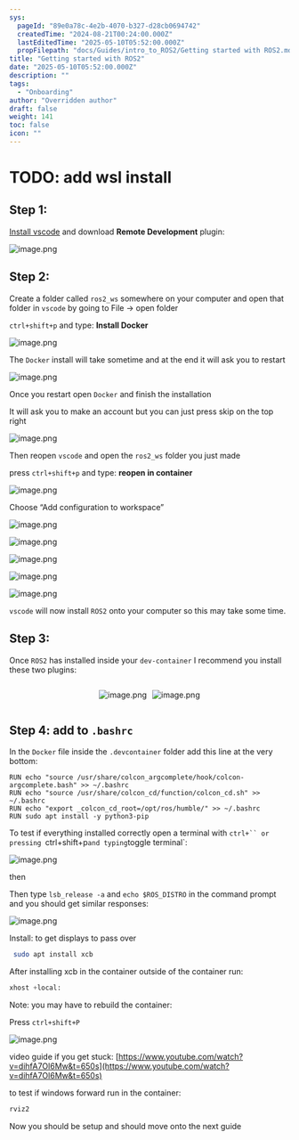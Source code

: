 ```yaml
---
sys:
  pageId: "89e0a78c-4e2b-4070-b327-d28cb0694742"
  createdTime: "2024-08-21T00:24:00.000Z"
  lastEditedTime: "2025-05-10T05:52:00.000Z"
  propFilepath: "docs/Guides/intro_to_ROS2/Getting started with ROS2.md"
title: "Getting started with ROS2"
date: "2025-05-10T05:52:00.000Z"
description: ""
tags:
  - "Onboarding"
author: "Overridden author"
draft: false
weight: 141
toc: false
icon: ""
---
```


# TODO: add wsl install

## Step 1:

[Install vscode](https://code.visualstudio.com/download) and download **Remote Development** plugin:

![image.png](https://prod-files-secure.s3.us-west-2.amazonaws.com/d518164a-d88e-44d1-a4ee-3adb3bd8bce0/efb52993-1881-4a40-b95e-6f020334f022/image.png?X-Amz-Algorithm=AWS4-HMAC-SHA256&X-Amz-Content-Sha256=UNSIGNED-PAYLOAD&X-Amz-Credential=ASIAZI2LB466VXHTILQF%2F20250514%2Fus-west-2%2Fs3%2Faws4_request&X-Amz-Date=20250514T161026Z&X-Amz-Expires=3600&X-Amz-Security-Token=IQoJb3JpZ2luX2VjEGAaCXVzLXdlc3QtMiJGMEQCIGTy5LVzvaaKf6XQd9TXuKxSSNdU1XbWyHuwH%2BrvL3ndAiAW0RDwTTY90DZfZW8Aq6zPzVBlFKVEQHodrqkjX%2BF2air%2FAwgZEAAaDDYzNzQyMzE4MzgwNSIMzirFFWJIMkgsnMojKtwDQNaNN8D7Lkz2n2vP16nadCoFZi4HweqZ%2BPXHqCkOJPVniXnFsYjTkFSqZuYMeJTnEsgjvgTYRGknEUS9UclyFf8FyKU2TTkDx98akDHE4HJFDnDpn8eQbw4TQrKVItP4iJu%2BNGScbqR9KLRV1C4YvvlIa770tpBA3Qc5Lr3jn3Man4rvpQF2QTronZII8KkCPTwBlNXzLf2ibUL%2BHcG48Cuuevh6LaumvBUPGvuWBzDrSzJVe1LylNce1177yhC27ttYwN18SY1yGrUxgrBvlJc3uYa88JGh0FHx5Q9%2FVN5dz3aUJiwFSHDwLMzURpAG4vadfhLWryHe47NARioe4doEBYCpiHhlsq1f3NSrroRBESTXhLmRq6Qjbf%2F19mwpB0KV%2BdV4eIsJib%2FrGCROE6Ta5Uu9D31gBxAyTDHJ1AxEtBldZX56fNDTabj7y1YFDV9MHJ%2F6Gln4fihF1ydXZAaZ3amIk85ho8vgob7TxHfUwbx%2FxRo0gbdIPGhRznytvPrXa4yVsbL%2FIjfkRZftY4Vqndrnb4Sm4kjlWOvpDniLHxlc%2BvF0Dwjeym8ob5kImamIcqTkWTDMxVoTgB2f6CTZ%2F1aC84c0GiiXnF1jbhY8FtMPsUr9afIpw3ow%2B%2B6SwQY6pgF%2FKX1vQ8YpSZ9dejzm%2F9mwl2%2FWVAOVe2wOsO9ol%2B8SyCJ%2BbVy47Rt%2FXFQ%2FhBr3InELxzaRQnck3GSMYgRxTpEEkJ3FYqnoVKYwYC6NjjVnKfrLkBwSLrGe2%2F2Xu7FFmGDqI%2FGmmamk2lifYC%2BPgA74YV8FjSLkfDvPCHY81IVLT%2FPJiMY4MNZLiKb%2Fc3e8DUKFR6ep1C7M0Wrtz4VgoxcYuxZJ7KI4&X-Amz-Signature=b0299e283261a40088d44b9d1d63fcd395d44f7cce738fd385c97e114abc9fe7&X-Amz-SignedHeaders=host&x-id=GetObject)

## Step 2:

Create a folder called `ros2_ws` somewhere on your computer and open that folder in `vscode` by going to File → open folder 

`ctrl+shift+p` and type: **Install Docker**

![image.png](https://prod-files-secure.s3.us-west-2.amazonaws.com/d518164a-d88e-44d1-a4ee-3adb3bd8bce0/2269dc0e-1cd5-47ff-bceb-c04ad9b2eab0/image.png?X-Amz-Algorithm=AWS4-HMAC-SHA256&X-Amz-Content-Sha256=UNSIGNED-PAYLOAD&X-Amz-Credential=ASIAZI2LB466VXHTILQF%2F20250514%2Fus-west-2%2Fs3%2Faws4_request&X-Amz-Date=20250514T161026Z&X-Amz-Expires=3600&X-Amz-Security-Token=IQoJb3JpZ2luX2VjEGAaCXVzLXdlc3QtMiJGMEQCIGTy5LVzvaaKf6XQd9TXuKxSSNdU1XbWyHuwH%2BrvL3ndAiAW0RDwTTY90DZfZW8Aq6zPzVBlFKVEQHodrqkjX%2BF2air%2FAwgZEAAaDDYzNzQyMzE4MzgwNSIMzirFFWJIMkgsnMojKtwDQNaNN8D7Lkz2n2vP16nadCoFZi4HweqZ%2BPXHqCkOJPVniXnFsYjTkFSqZuYMeJTnEsgjvgTYRGknEUS9UclyFf8FyKU2TTkDx98akDHE4HJFDnDpn8eQbw4TQrKVItP4iJu%2BNGScbqR9KLRV1C4YvvlIa770tpBA3Qc5Lr3jn3Man4rvpQF2QTronZII8KkCPTwBlNXzLf2ibUL%2BHcG48Cuuevh6LaumvBUPGvuWBzDrSzJVe1LylNce1177yhC27ttYwN18SY1yGrUxgrBvlJc3uYa88JGh0FHx5Q9%2FVN5dz3aUJiwFSHDwLMzURpAG4vadfhLWryHe47NARioe4doEBYCpiHhlsq1f3NSrroRBESTXhLmRq6Qjbf%2F19mwpB0KV%2BdV4eIsJib%2FrGCROE6Ta5Uu9D31gBxAyTDHJ1AxEtBldZX56fNDTabj7y1YFDV9MHJ%2F6Gln4fihF1ydXZAaZ3amIk85ho8vgob7TxHfUwbx%2FxRo0gbdIPGhRznytvPrXa4yVsbL%2FIjfkRZftY4Vqndrnb4Sm4kjlWOvpDniLHxlc%2BvF0Dwjeym8ob5kImamIcqTkWTDMxVoTgB2f6CTZ%2F1aC84c0GiiXnF1jbhY8FtMPsUr9afIpw3ow%2B%2B6SwQY6pgF%2FKX1vQ8YpSZ9dejzm%2F9mwl2%2FWVAOVe2wOsO9ol%2B8SyCJ%2BbVy47Rt%2FXFQ%2FhBr3InELxzaRQnck3GSMYgRxTpEEkJ3FYqnoVKYwYC6NjjVnKfrLkBwSLrGe2%2F2Xu7FFmGDqI%2FGmmamk2lifYC%2BPgA74YV8FjSLkfDvPCHY81IVLT%2FPJiMY4MNZLiKb%2Fc3e8DUKFR6ep1C7M0Wrtz4VgoxcYuxZJ7KI4&X-Amz-Signature=69bc602f8a69eec2403e711a498fe2615f9e85249c6afe7338a1ae3c9297aada&X-Amz-SignedHeaders=host&x-id=GetObject)

The `Docker` install will take sometime and at the end it will ask you to restart

![image.png](https://prod-files-secure.s3.us-west-2.amazonaws.com/d518164a-d88e-44d1-a4ee-3adb3bd8bce0/ed233f78-be33-4b1f-b89c-9c346c0e961e/image.png?X-Amz-Algorithm=AWS4-HMAC-SHA256&X-Amz-Content-Sha256=UNSIGNED-PAYLOAD&X-Amz-Credential=ASIAZI2LB466VXHTILQF%2F20250514%2Fus-west-2%2Fs3%2Faws4_request&X-Amz-Date=20250514T161026Z&X-Amz-Expires=3600&X-Amz-Security-Token=IQoJb3JpZ2luX2VjEGAaCXVzLXdlc3QtMiJGMEQCIGTy5LVzvaaKf6XQd9TXuKxSSNdU1XbWyHuwH%2BrvL3ndAiAW0RDwTTY90DZfZW8Aq6zPzVBlFKVEQHodrqkjX%2BF2air%2FAwgZEAAaDDYzNzQyMzE4MzgwNSIMzirFFWJIMkgsnMojKtwDQNaNN8D7Lkz2n2vP16nadCoFZi4HweqZ%2BPXHqCkOJPVniXnFsYjTkFSqZuYMeJTnEsgjvgTYRGknEUS9UclyFf8FyKU2TTkDx98akDHE4HJFDnDpn8eQbw4TQrKVItP4iJu%2BNGScbqR9KLRV1C4YvvlIa770tpBA3Qc5Lr3jn3Man4rvpQF2QTronZII8KkCPTwBlNXzLf2ibUL%2BHcG48Cuuevh6LaumvBUPGvuWBzDrSzJVe1LylNce1177yhC27ttYwN18SY1yGrUxgrBvlJc3uYa88JGh0FHx5Q9%2FVN5dz3aUJiwFSHDwLMzURpAG4vadfhLWryHe47NARioe4doEBYCpiHhlsq1f3NSrroRBESTXhLmRq6Qjbf%2F19mwpB0KV%2BdV4eIsJib%2FrGCROE6Ta5Uu9D31gBxAyTDHJ1AxEtBldZX56fNDTabj7y1YFDV9MHJ%2F6Gln4fihF1ydXZAaZ3amIk85ho8vgob7TxHfUwbx%2FxRo0gbdIPGhRznytvPrXa4yVsbL%2FIjfkRZftY4Vqndrnb4Sm4kjlWOvpDniLHxlc%2BvF0Dwjeym8ob5kImamIcqTkWTDMxVoTgB2f6CTZ%2F1aC84c0GiiXnF1jbhY8FtMPsUr9afIpw3ow%2B%2B6SwQY6pgF%2FKX1vQ8YpSZ9dejzm%2F9mwl2%2FWVAOVe2wOsO9ol%2B8SyCJ%2BbVy47Rt%2FXFQ%2FhBr3InELxzaRQnck3GSMYgRxTpEEkJ3FYqnoVKYwYC6NjjVnKfrLkBwSLrGe2%2F2Xu7FFmGDqI%2FGmmamk2lifYC%2BPgA74YV8FjSLkfDvPCHY81IVLT%2FPJiMY4MNZLiKb%2Fc3e8DUKFR6ep1C7M0Wrtz4VgoxcYuxZJ7KI4&X-Amz-Signature=ac797f64d8a148ae14d850a999cc52f55e6e0ed3179ac02be97c0a1b34d31161&X-Amz-SignedHeaders=host&x-id=GetObject)

Once you restart open `Docker` and finish the installation

It will ask you to make an account but you can just press skip on the top right

![image.png](https://prod-files-secure.s3.us-west-2.amazonaws.com/d518164a-d88e-44d1-a4ee-3adb3bd8bce0/21010ad9-1659-4fd9-9f59-9932a09b2a3d/image.png?X-Amz-Algorithm=AWS4-HMAC-SHA256&X-Amz-Content-Sha256=UNSIGNED-PAYLOAD&X-Amz-Credential=ASIAZI2LB466VXHTILQF%2F20250514%2Fus-west-2%2Fs3%2Faws4_request&X-Amz-Date=20250514T161026Z&X-Amz-Expires=3600&X-Amz-Security-Token=IQoJb3JpZ2luX2VjEGAaCXVzLXdlc3QtMiJGMEQCIGTy5LVzvaaKf6XQd9TXuKxSSNdU1XbWyHuwH%2BrvL3ndAiAW0RDwTTY90DZfZW8Aq6zPzVBlFKVEQHodrqkjX%2BF2air%2FAwgZEAAaDDYzNzQyMzE4MzgwNSIMzirFFWJIMkgsnMojKtwDQNaNN8D7Lkz2n2vP16nadCoFZi4HweqZ%2BPXHqCkOJPVniXnFsYjTkFSqZuYMeJTnEsgjvgTYRGknEUS9UclyFf8FyKU2TTkDx98akDHE4HJFDnDpn8eQbw4TQrKVItP4iJu%2BNGScbqR9KLRV1C4YvvlIa770tpBA3Qc5Lr3jn3Man4rvpQF2QTronZII8KkCPTwBlNXzLf2ibUL%2BHcG48Cuuevh6LaumvBUPGvuWBzDrSzJVe1LylNce1177yhC27ttYwN18SY1yGrUxgrBvlJc3uYa88JGh0FHx5Q9%2FVN5dz3aUJiwFSHDwLMzURpAG4vadfhLWryHe47NARioe4doEBYCpiHhlsq1f3NSrroRBESTXhLmRq6Qjbf%2F19mwpB0KV%2BdV4eIsJib%2FrGCROE6Ta5Uu9D31gBxAyTDHJ1AxEtBldZX56fNDTabj7y1YFDV9MHJ%2F6Gln4fihF1ydXZAaZ3amIk85ho8vgob7TxHfUwbx%2FxRo0gbdIPGhRznytvPrXa4yVsbL%2FIjfkRZftY4Vqndrnb4Sm4kjlWOvpDniLHxlc%2BvF0Dwjeym8ob5kImamIcqTkWTDMxVoTgB2f6CTZ%2F1aC84c0GiiXnF1jbhY8FtMPsUr9afIpw3ow%2B%2B6SwQY6pgF%2FKX1vQ8YpSZ9dejzm%2F9mwl2%2FWVAOVe2wOsO9ol%2B8SyCJ%2BbVy47Rt%2FXFQ%2FhBr3InELxzaRQnck3GSMYgRxTpEEkJ3FYqnoVKYwYC6NjjVnKfrLkBwSLrGe2%2F2Xu7FFmGDqI%2FGmmamk2lifYC%2BPgA74YV8FjSLkfDvPCHY81IVLT%2FPJiMY4MNZLiKb%2Fc3e8DUKFR6ep1C7M0Wrtz4VgoxcYuxZJ7KI4&X-Amz-Signature=c735dbd3f93eeee9b3396ea695d7a9a4c14f25407e2b8018d84f89c183577d6a&X-Amz-SignedHeaders=host&x-id=GetObject)

Then reopen `vscode` and open the `ros2_ws` folder you just made

press `ctrl+shift+p` and type: **reopen in container**

![image.png](https://prod-files-secure.s3.us-west-2.amazonaws.com/d518164a-d88e-44d1-a4ee-3adb3bd8bce0/4e93b8c2-41ad-488c-8095-c74205196118/image.png?X-Amz-Algorithm=AWS4-HMAC-SHA256&X-Amz-Content-Sha256=UNSIGNED-PAYLOAD&X-Amz-Credential=ASIAZI2LB466VXHTILQF%2F20250514%2Fus-west-2%2Fs3%2Faws4_request&X-Amz-Date=20250514T161026Z&X-Amz-Expires=3600&X-Amz-Security-Token=IQoJb3JpZ2luX2VjEGAaCXVzLXdlc3QtMiJGMEQCIGTy5LVzvaaKf6XQd9TXuKxSSNdU1XbWyHuwH%2BrvL3ndAiAW0RDwTTY90DZfZW8Aq6zPzVBlFKVEQHodrqkjX%2BF2air%2FAwgZEAAaDDYzNzQyMzE4MzgwNSIMzirFFWJIMkgsnMojKtwDQNaNN8D7Lkz2n2vP16nadCoFZi4HweqZ%2BPXHqCkOJPVniXnFsYjTkFSqZuYMeJTnEsgjvgTYRGknEUS9UclyFf8FyKU2TTkDx98akDHE4HJFDnDpn8eQbw4TQrKVItP4iJu%2BNGScbqR9KLRV1C4YvvlIa770tpBA3Qc5Lr3jn3Man4rvpQF2QTronZII8KkCPTwBlNXzLf2ibUL%2BHcG48Cuuevh6LaumvBUPGvuWBzDrSzJVe1LylNce1177yhC27ttYwN18SY1yGrUxgrBvlJc3uYa88JGh0FHx5Q9%2FVN5dz3aUJiwFSHDwLMzURpAG4vadfhLWryHe47NARioe4doEBYCpiHhlsq1f3NSrroRBESTXhLmRq6Qjbf%2F19mwpB0KV%2BdV4eIsJib%2FrGCROE6Ta5Uu9D31gBxAyTDHJ1AxEtBldZX56fNDTabj7y1YFDV9MHJ%2F6Gln4fihF1ydXZAaZ3amIk85ho8vgob7TxHfUwbx%2FxRo0gbdIPGhRznytvPrXa4yVsbL%2FIjfkRZftY4Vqndrnb4Sm4kjlWOvpDniLHxlc%2BvF0Dwjeym8ob5kImamIcqTkWTDMxVoTgB2f6CTZ%2F1aC84c0GiiXnF1jbhY8FtMPsUr9afIpw3ow%2B%2B6SwQY6pgF%2FKX1vQ8YpSZ9dejzm%2F9mwl2%2FWVAOVe2wOsO9ol%2B8SyCJ%2BbVy47Rt%2FXFQ%2FhBr3InELxzaRQnck3GSMYgRxTpEEkJ3FYqnoVKYwYC6NjjVnKfrLkBwSLrGe2%2F2Xu7FFmGDqI%2FGmmamk2lifYC%2BPgA74YV8FjSLkfDvPCHY81IVLT%2FPJiMY4MNZLiKb%2Fc3e8DUKFR6ep1C7M0Wrtz4VgoxcYuxZJ7KI4&X-Amz-Signature=f1124bf9a8aca08e66854aceb35fafc0e27dc9854df00a093b77567112f1678a&X-Amz-SignedHeaders=host&x-id=GetObject)

Choose “Add configuration to workspace”

![image.png](https://prod-files-secure.s3.us-west-2.amazonaws.com/d518164a-d88e-44d1-a4ee-3adb3bd8bce0/9560b282-5060-4989-ba37-97e7b2c22476/image.png?X-Amz-Algorithm=AWS4-HMAC-SHA256&X-Amz-Content-Sha256=UNSIGNED-PAYLOAD&X-Amz-Credential=ASIAZI2LB466VXHTILQF%2F20250514%2Fus-west-2%2Fs3%2Faws4_request&X-Amz-Date=20250514T161026Z&X-Amz-Expires=3600&X-Amz-Security-Token=IQoJb3JpZ2luX2VjEGAaCXVzLXdlc3QtMiJGMEQCIGTy5LVzvaaKf6XQd9TXuKxSSNdU1XbWyHuwH%2BrvL3ndAiAW0RDwTTY90DZfZW8Aq6zPzVBlFKVEQHodrqkjX%2BF2air%2FAwgZEAAaDDYzNzQyMzE4MzgwNSIMzirFFWJIMkgsnMojKtwDQNaNN8D7Lkz2n2vP16nadCoFZi4HweqZ%2BPXHqCkOJPVniXnFsYjTkFSqZuYMeJTnEsgjvgTYRGknEUS9UclyFf8FyKU2TTkDx98akDHE4HJFDnDpn8eQbw4TQrKVItP4iJu%2BNGScbqR9KLRV1C4YvvlIa770tpBA3Qc5Lr3jn3Man4rvpQF2QTronZII8KkCPTwBlNXzLf2ibUL%2BHcG48Cuuevh6LaumvBUPGvuWBzDrSzJVe1LylNce1177yhC27ttYwN18SY1yGrUxgrBvlJc3uYa88JGh0FHx5Q9%2FVN5dz3aUJiwFSHDwLMzURpAG4vadfhLWryHe47NARioe4doEBYCpiHhlsq1f3NSrroRBESTXhLmRq6Qjbf%2F19mwpB0KV%2BdV4eIsJib%2FrGCROE6Ta5Uu9D31gBxAyTDHJ1AxEtBldZX56fNDTabj7y1YFDV9MHJ%2F6Gln4fihF1ydXZAaZ3amIk85ho8vgob7TxHfUwbx%2FxRo0gbdIPGhRznytvPrXa4yVsbL%2FIjfkRZftY4Vqndrnb4Sm4kjlWOvpDniLHxlc%2BvF0Dwjeym8ob5kImamIcqTkWTDMxVoTgB2f6CTZ%2F1aC84c0GiiXnF1jbhY8FtMPsUr9afIpw3ow%2B%2B6SwQY6pgF%2FKX1vQ8YpSZ9dejzm%2F9mwl2%2FWVAOVe2wOsO9ol%2B8SyCJ%2BbVy47Rt%2FXFQ%2FhBr3InELxzaRQnck3GSMYgRxTpEEkJ3FYqnoVKYwYC6NjjVnKfrLkBwSLrGe2%2F2Xu7FFmGDqI%2FGmmamk2lifYC%2BPgA74YV8FjSLkfDvPCHY81IVLT%2FPJiMY4MNZLiKb%2Fc3e8DUKFR6ep1C7M0Wrtz4VgoxcYuxZJ7KI4&X-Amz-Signature=66308298ef4123f3bb9c6e3fc90899eb99a76d8292a99ce115cbe924dc07deae&X-Amz-SignedHeaders=host&x-id=GetObject)

![image.png](https://prod-files-secure.s3.us-west-2.amazonaws.com/d518164a-d88e-44d1-a4ee-3adb3bd8bce0/2ee63f81-886b-48e8-a553-dc6e5eac99e4/image.png?X-Amz-Algorithm=AWS4-HMAC-SHA256&X-Amz-Content-Sha256=UNSIGNED-PAYLOAD&X-Amz-Credential=ASIAZI2LB466VXHTILQF%2F20250514%2Fus-west-2%2Fs3%2Faws4_request&X-Amz-Date=20250514T161026Z&X-Amz-Expires=3600&X-Amz-Security-Token=IQoJb3JpZ2luX2VjEGAaCXVzLXdlc3QtMiJGMEQCIGTy5LVzvaaKf6XQd9TXuKxSSNdU1XbWyHuwH%2BrvL3ndAiAW0RDwTTY90DZfZW8Aq6zPzVBlFKVEQHodrqkjX%2BF2air%2FAwgZEAAaDDYzNzQyMzE4MzgwNSIMzirFFWJIMkgsnMojKtwDQNaNN8D7Lkz2n2vP16nadCoFZi4HweqZ%2BPXHqCkOJPVniXnFsYjTkFSqZuYMeJTnEsgjvgTYRGknEUS9UclyFf8FyKU2TTkDx98akDHE4HJFDnDpn8eQbw4TQrKVItP4iJu%2BNGScbqR9KLRV1C4YvvlIa770tpBA3Qc5Lr3jn3Man4rvpQF2QTronZII8KkCPTwBlNXzLf2ibUL%2BHcG48Cuuevh6LaumvBUPGvuWBzDrSzJVe1LylNce1177yhC27ttYwN18SY1yGrUxgrBvlJc3uYa88JGh0FHx5Q9%2FVN5dz3aUJiwFSHDwLMzURpAG4vadfhLWryHe47NARioe4doEBYCpiHhlsq1f3NSrroRBESTXhLmRq6Qjbf%2F19mwpB0KV%2BdV4eIsJib%2FrGCROE6Ta5Uu9D31gBxAyTDHJ1AxEtBldZX56fNDTabj7y1YFDV9MHJ%2F6Gln4fihF1ydXZAaZ3amIk85ho8vgob7TxHfUwbx%2FxRo0gbdIPGhRznytvPrXa4yVsbL%2FIjfkRZftY4Vqndrnb4Sm4kjlWOvpDniLHxlc%2BvF0Dwjeym8ob5kImamIcqTkWTDMxVoTgB2f6CTZ%2F1aC84c0GiiXnF1jbhY8FtMPsUr9afIpw3ow%2B%2B6SwQY6pgF%2FKX1vQ8YpSZ9dejzm%2F9mwl2%2FWVAOVe2wOsO9ol%2B8SyCJ%2BbVy47Rt%2FXFQ%2FhBr3InELxzaRQnck3GSMYgRxTpEEkJ3FYqnoVKYwYC6NjjVnKfrLkBwSLrGe2%2F2Xu7FFmGDqI%2FGmmamk2lifYC%2BPgA74YV8FjSLkfDvPCHY81IVLT%2FPJiMY4MNZLiKb%2Fc3e8DUKFR6ep1C7M0Wrtz4VgoxcYuxZJ7KI4&X-Amz-Signature=7adad9714be879a0a105638154a62221e7e505f9b8dc13680d01cbd056915891&X-Amz-SignedHeaders=host&x-id=GetObject)

![image.png](https://prod-files-secure.s3.us-west-2.amazonaws.com/d518164a-d88e-44d1-a4ee-3adb3bd8bce0/ae1580b2-b048-407e-aed9-b584224a7a04/image.png?X-Amz-Algorithm=AWS4-HMAC-SHA256&X-Amz-Content-Sha256=UNSIGNED-PAYLOAD&X-Amz-Credential=ASIAZI2LB466VXHTILQF%2F20250514%2Fus-west-2%2Fs3%2Faws4_request&X-Amz-Date=20250514T161026Z&X-Amz-Expires=3600&X-Amz-Security-Token=IQoJb3JpZ2luX2VjEGAaCXVzLXdlc3QtMiJGMEQCIGTy5LVzvaaKf6XQd9TXuKxSSNdU1XbWyHuwH%2BrvL3ndAiAW0RDwTTY90DZfZW8Aq6zPzVBlFKVEQHodrqkjX%2BF2air%2FAwgZEAAaDDYzNzQyMzE4MzgwNSIMzirFFWJIMkgsnMojKtwDQNaNN8D7Lkz2n2vP16nadCoFZi4HweqZ%2BPXHqCkOJPVniXnFsYjTkFSqZuYMeJTnEsgjvgTYRGknEUS9UclyFf8FyKU2TTkDx98akDHE4HJFDnDpn8eQbw4TQrKVItP4iJu%2BNGScbqR9KLRV1C4YvvlIa770tpBA3Qc5Lr3jn3Man4rvpQF2QTronZII8KkCPTwBlNXzLf2ibUL%2BHcG48Cuuevh6LaumvBUPGvuWBzDrSzJVe1LylNce1177yhC27ttYwN18SY1yGrUxgrBvlJc3uYa88JGh0FHx5Q9%2FVN5dz3aUJiwFSHDwLMzURpAG4vadfhLWryHe47NARioe4doEBYCpiHhlsq1f3NSrroRBESTXhLmRq6Qjbf%2F19mwpB0KV%2BdV4eIsJib%2FrGCROE6Ta5Uu9D31gBxAyTDHJ1AxEtBldZX56fNDTabj7y1YFDV9MHJ%2F6Gln4fihF1ydXZAaZ3amIk85ho8vgob7TxHfUwbx%2FxRo0gbdIPGhRznytvPrXa4yVsbL%2FIjfkRZftY4Vqndrnb4Sm4kjlWOvpDniLHxlc%2BvF0Dwjeym8ob5kImamIcqTkWTDMxVoTgB2f6CTZ%2F1aC84c0GiiXnF1jbhY8FtMPsUr9afIpw3ow%2B%2B6SwQY6pgF%2FKX1vQ8YpSZ9dejzm%2F9mwl2%2FWVAOVe2wOsO9ol%2B8SyCJ%2BbVy47Rt%2FXFQ%2FhBr3InELxzaRQnck3GSMYgRxTpEEkJ3FYqnoVKYwYC6NjjVnKfrLkBwSLrGe2%2F2Xu7FFmGDqI%2FGmmamk2lifYC%2BPgA74YV8FjSLkfDvPCHY81IVLT%2FPJiMY4MNZLiKb%2Fc3e8DUKFR6ep1C7M0Wrtz4VgoxcYuxZJ7KI4&X-Amz-Signature=f2d8fd9aeaae6629df4ac13cd1216d66aebbcd507f835ccc9d01e7823d5fee27&X-Amz-SignedHeaders=host&x-id=GetObject)

![image.png](https://prod-files-secure.s3.us-west-2.amazonaws.com/d518164a-d88e-44d1-a4ee-3adb3bd8bce0/53255b28-f75e-430f-b9e3-c0ac8577e42b/image.png?X-Amz-Algorithm=AWS4-HMAC-SHA256&X-Amz-Content-Sha256=UNSIGNED-PAYLOAD&X-Amz-Credential=ASIAZI2LB466VXHTILQF%2F20250514%2Fus-west-2%2Fs3%2Faws4_request&X-Amz-Date=20250514T161026Z&X-Amz-Expires=3600&X-Amz-Security-Token=IQoJb3JpZ2luX2VjEGAaCXVzLXdlc3QtMiJGMEQCIGTy5LVzvaaKf6XQd9TXuKxSSNdU1XbWyHuwH%2BrvL3ndAiAW0RDwTTY90DZfZW8Aq6zPzVBlFKVEQHodrqkjX%2BF2air%2FAwgZEAAaDDYzNzQyMzE4MzgwNSIMzirFFWJIMkgsnMojKtwDQNaNN8D7Lkz2n2vP16nadCoFZi4HweqZ%2BPXHqCkOJPVniXnFsYjTkFSqZuYMeJTnEsgjvgTYRGknEUS9UclyFf8FyKU2TTkDx98akDHE4HJFDnDpn8eQbw4TQrKVItP4iJu%2BNGScbqR9KLRV1C4YvvlIa770tpBA3Qc5Lr3jn3Man4rvpQF2QTronZII8KkCPTwBlNXzLf2ibUL%2BHcG48Cuuevh6LaumvBUPGvuWBzDrSzJVe1LylNce1177yhC27ttYwN18SY1yGrUxgrBvlJc3uYa88JGh0FHx5Q9%2FVN5dz3aUJiwFSHDwLMzURpAG4vadfhLWryHe47NARioe4doEBYCpiHhlsq1f3NSrroRBESTXhLmRq6Qjbf%2F19mwpB0KV%2BdV4eIsJib%2FrGCROE6Ta5Uu9D31gBxAyTDHJ1AxEtBldZX56fNDTabj7y1YFDV9MHJ%2F6Gln4fihF1ydXZAaZ3amIk85ho8vgob7TxHfUwbx%2FxRo0gbdIPGhRznytvPrXa4yVsbL%2FIjfkRZftY4Vqndrnb4Sm4kjlWOvpDniLHxlc%2BvF0Dwjeym8ob5kImamIcqTkWTDMxVoTgB2f6CTZ%2F1aC84c0GiiXnF1jbhY8FtMPsUr9afIpw3ow%2B%2B6SwQY6pgF%2FKX1vQ8YpSZ9dejzm%2F9mwl2%2FWVAOVe2wOsO9ol%2B8SyCJ%2BbVy47Rt%2FXFQ%2FhBr3InELxzaRQnck3GSMYgRxTpEEkJ3FYqnoVKYwYC6NjjVnKfrLkBwSLrGe2%2F2Xu7FFmGDqI%2FGmmamk2lifYC%2BPgA74YV8FjSLkfDvPCHY81IVLT%2FPJiMY4MNZLiKb%2Fc3e8DUKFR6ep1C7M0Wrtz4VgoxcYuxZJ7KI4&X-Amz-Signature=56d32b051c59fc25e4b925420c5c0e49a8d4a4c77cf53c66bc79121119a31b12&X-Amz-SignedHeaders=host&x-id=GetObject)

![image.png](https://prod-files-secure.s3.us-west-2.amazonaws.com/d518164a-d88e-44d1-a4ee-3adb3bd8bce0/7c562767-5af9-4ffb-97d1-327bcdf4ee00/image.png?X-Amz-Algorithm=AWS4-HMAC-SHA256&X-Amz-Content-Sha256=UNSIGNED-PAYLOAD&X-Amz-Credential=ASIAZI2LB466VXHTILQF%2F20250514%2Fus-west-2%2Fs3%2Faws4_request&X-Amz-Date=20250514T161026Z&X-Amz-Expires=3600&X-Amz-Security-Token=IQoJb3JpZ2luX2VjEGAaCXVzLXdlc3QtMiJGMEQCIGTy5LVzvaaKf6XQd9TXuKxSSNdU1XbWyHuwH%2BrvL3ndAiAW0RDwTTY90DZfZW8Aq6zPzVBlFKVEQHodrqkjX%2BF2air%2FAwgZEAAaDDYzNzQyMzE4MzgwNSIMzirFFWJIMkgsnMojKtwDQNaNN8D7Lkz2n2vP16nadCoFZi4HweqZ%2BPXHqCkOJPVniXnFsYjTkFSqZuYMeJTnEsgjvgTYRGknEUS9UclyFf8FyKU2TTkDx98akDHE4HJFDnDpn8eQbw4TQrKVItP4iJu%2BNGScbqR9KLRV1C4YvvlIa770tpBA3Qc5Lr3jn3Man4rvpQF2QTronZII8KkCPTwBlNXzLf2ibUL%2BHcG48Cuuevh6LaumvBUPGvuWBzDrSzJVe1LylNce1177yhC27ttYwN18SY1yGrUxgrBvlJc3uYa88JGh0FHx5Q9%2FVN5dz3aUJiwFSHDwLMzURpAG4vadfhLWryHe47NARioe4doEBYCpiHhlsq1f3NSrroRBESTXhLmRq6Qjbf%2F19mwpB0KV%2BdV4eIsJib%2FrGCROE6Ta5Uu9D31gBxAyTDHJ1AxEtBldZX56fNDTabj7y1YFDV9MHJ%2F6Gln4fihF1ydXZAaZ3amIk85ho8vgob7TxHfUwbx%2FxRo0gbdIPGhRznytvPrXa4yVsbL%2FIjfkRZftY4Vqndrnb4Sm4kjlWOvpDniLHxlc%2BvF0Dwjeym8ob5kImamIcqTkWTDMxVoTgB2f6CTZ%2F1aC84c0GiiXnF1jbhY8FtMPsUr9afIpw3ow%2B%2B6SwQY6pgF%2FKX1vQ8YpSZ9dejzm%2F9mwl2%2FWVAOVe2wOsO9ol%2B8SyCJ%2BbVy47Rt%2FXFQ%2FhBr3InELxzaRQnck3GSMYgRxTpEEkJ3FYqnoVKYwYC6NjjVnKfrLkBwSLrGe2%2F2Xu7FFmGDqI%2FGmmamk2lifYC%2BPgA74YV8FjSLkfDvPCHY81IVLT%2FPJiMY4MNZLiKb%2Fc3e8DUKFR6ep1C7M0Wrtz4VgoxcYuxZJ7KI4&X-Amz-Signature=c8bc408a28f00a11521a21f310e21fd985de82ad72c9d192a0243a5b58ec9ece&X-Amz-SignedHeaders=host&x-id=GetObject)

`vscode` will now install `ROS2` onto your computer so this may take some time.

## Step 3:

Once `ROS2` has installed inside your `dev-container` I recommend you install these two plugins:

<div style="display: flex;flex-direction: row; column-gap:10px; max-width: 630px;justify-content: center;">
<div>

![image.png](https://prod-files-secure.s3.us-west-2.amazonaws.com/d518164a-d88e-44d1-a4ee-3adb3bd8bce0/3fc3d550-5a54-4ba1-ba6b-faa01cdb7369/image.png?X-Amz-Algorithm=AWS4-HMAC-SHA256&X-Amz-Content-Sha256=UNSIGNED-PAYLOAD&X-Amz-Credential=ASIAZI2LB4664YWML4Y2%2F20250514%2Fus-west-2%2Fs3%2Faws4_request&X-Amz-Date=20250514T161037Z&X-Amz-Expires=3600&X-Amz-Security-Token=IQoJb3JpZ2luX2VjEGAaCXVzLXdlc3QtMiJHMEUCIQD6g7horlMk1Krun%2BgeunWtP6Qe8qFLohc%2BqntSEtXzHwIgcnx8qoO3gzjaWMztRY4l8uJK4bfOt%2BhZdbfr%2B9UCHAYq%2FwMIGRAAGgw2Mzc0MjMxODM4MDUiDCs2XDeTqtISAO%2FUWircAzWqDEWTntF91sQVOn%2BqWlMzP%2Bgp9EYaE7jRu1NTk0vOCAUU%2BP81VfHZObiRfpCMeY9X%2FHL%2BuuVhqs0QDVxqLZpq%2Bm6icx%2Bq4GL1Y1IKBJTF2we3VqV7tS%2BkFl4iGdMOx6F7pgF808jkCvSCVEhkrRZTXhOvnKE%2FrDn%2FvJEr2IUpubUJOiCHIhFWuYkxTC06gmeWrSWIgUlu1RNug4jWqAFisDu0ms6nnxBCMB4tAAz3AXU3Pbn4ge%2Bu57%2BBqS3dzgeO7uiIEE0jFti9ZMDbMMW93bNxzL7UzDnIxAFsIv%2FapdWz9zalVhZxX5%2B4tJBjyFuY4zWSkbJF%2F7nrc5ri8xIQh9tqWxQdabq2ChjX3Ezy6wKoHxmLsIDYu9SDJNPZSifC8c76%2BBA6OYMnYwVPHR7wBH6PbxMgqmcUknnSAm0IG9lEdW%2F%2BbNjkUQNc5C%2FlBHLqDAGzYOSFaeMBqAtcVH%2BozHxXx%2BXC6QbWpqbrU9%2BkVynVmahcOuyZu2Ltctybz7bVKPKZUie1%2Bpuq7WCtQB%2B852u11J%2BHwh1YxgtvMMHHZkULTx%2FeGAwuHQEyeEoQ6Yw35V3eE6cakJriEQ69mVD7DflNodjQhf2SCBtWszh4V2iaps%2BpE5ADKyQNMJPvksEGOqUBfaHWPz7aY2vDKC5AFA3zlBTz%2BTsr2LukknzDpj6q%2FzICKph%2BT%2B2TvfQk%2Fh0HmwkfDtCsnoWUKF9ALvBjPAKT990oyeUa7KjZ9yBfSywBu3JCMxt6gAtJQUHyAXV2oT4MnfYJ27DNU05YyltIyKMg3glVro6WFVHxq2zQP0T%2FNpO%2Btsy5HsfnRxEx9PijxG6WPp6%2BrnIb%2B9mWxaOfBh8PmB9QY2Za&X-Amz-Signature=1365222001475fe1ab24cab4124661c7ba0951a611add5565ca333a7cbd6fc00&X-Amz-SignedHeaders=host&x-id=GetObject)

</div>
<div>

![image.png](https://prod-files-secure.s3.us-west-2.amazonaws.com/d518164a-d88e-44d1-a4ee-3adb3bd8bce0/d994cc66-13c2-4093-a5a3-f84cf4601a82/image.png?X-Amz-Algorithm=AWS4-HMAC-SHA256&X-Amz-Content-Sha256=UNSIGNED-PAYLOAD&X-Amz-Credential=ASIAZI2LB466QZXKXEAZ%2F20250514%2Fus-west-2%2Fs3%2Faws4_request&X-Amz-Date=20250514T161039Z&X-Amz-Expires=3600&X-Amz-Security-Token=IQoJb3JpZ2luX2VjEGAaCXVzLXdlc3QtMiJGMEQCIHJFI5QmwMFKI2NxJl7e%2FLNoIb6gN2XYPF4aDdYP3l0IAiAe6fDW1JLwVFXlyoit8MjYWy1VgXn09kpAP8lBy3i2jyr%2FAwgZEAAaDDYzNzQyMzE4MzgwNSIMtDxtYfIcBwWSNtCjKtwDiTPXCQQGYzLGcr4PqI7%2B9KB7IkSv9PhN2OiqEBZjAsp%2BQ3o59yNu8zNmC6i%2BOV4l%2BnGB%2Fj8X8GowR4yJukZ5EDFpDKw%2BuxEWC5M3usWQOFgT7ArBn6gziKtUbvcQ5bQcTMj4s0%2BKkqYOXCRWFZCqeTB5l47Kga765LvQmZa87D%2F1Lm4FCBypqDqT1Nf2p62RXwxXb5RJdCkjMkO%2Fjk5ZQlrrwk2JvfRmJ50X3eoXBdCvXAANajVF1milJIjja5f9Wu5TlKmXCpIfnIluzGz9OSllEJTLAmp2IfKMh3vBynxNyhIe4t9EquvOGbaNAqj7f7vO1i7o%2F2%2FwGsh%2F%2BKDdN1UEGT45q0ofnToGxWLxiNlvX8zdJ7M%2FqGMWiMMnxNHEvXdMjzTGMsKrBEUMq8Bb4XNuHAFuT7hq7H7T%2BH4qEQCVSWKL%2FxRbcQYBlNeqtS7AcRQzJrknEP7oQvcUVp59PgNXSGPT79eo7868yL2nnqfj5pRwcmfN%2FDXiSxc9ZK8WG0rER%2F08YT9nkDTXlH7LWulrSjpqbA4ZB5uWpxhfyd1Vce%2FBiEsGTz2%2Bb1Gh2GHbwvgP2hJbUPVhepuwXKeUBs1t8kkUkSIZOiM6ARGrbbumN6DyVAZy002FF3Ywie%2BSwQY6pgE%2FUu1FL2wC22A2%2BqSJ5bPJpls1C86TZy1pG0jtlOHZeRtJY%2F%2F15MLADD6pC%2FTNrGY6FXMOlgQw6woBxyck36i7H%2FTlkA0teEXMcDFtD%2Fcwc7jrLraiFmiV2hUNAfc1VUySwAKmrOdKoNO6tldGUAPejl5SqR6yMmD1nZU1qZqdD2EaU%2BaJHOqd1HLeyaRmHAYlzKXI7tsCAPodiz6F7dpcDAVVfWPt&X-Amz-Signature=3a44d4e29cc1dad02806cee9b645afa5295aa1ca667d834a478d7185a4433246&X-Amz-SignedHeaders=host&x-id=GetObject)

</div>
</div>

## Step 4: add to `.bashrc`

In the `Docker` file inside the `.devcontainer` folder add this line at the very bottom: 

```docker
RUN echo "source /usr/share/colcon_argcomplete/hook/colcon-argcomplete.bash" >> ~/.bashrc
RUN echo "source /usr/share/colcon_cd/function/colcon_cd.sh" >> ~/.bashrc
RUN echo "export _colcon_cd_root=/opt/ros/humble/" >> ~/.bashrc
RUN sudo apt install -y python3-pip 
```

To test if everything installed correctly open a terminal with `ctrl+`` or pressing `ctrl+shift+p` and typing `toggle terminal`:

![image.png](https://prod-files-secure.s3.us-west-2.amazonaws.com/d518164a-d88e-44d1-a4ee-3adb3bd8bce0/6a4943d8-b04e-4c02-9a58-775f3384d1a5/image.png?X-Amz-Algorithm=AWS4-HMAC-SHA256&X-Amz-Content-Sha256=UNSIGNED-PAYLOAD&X-Amz-Credential=ASIAZI2LB466VXHTILQF%2F20250514%2Fus-west-2%2Fs3%2Faws4_request&X-Amz-Date=20250514T161026Z&X-Amz-Expires=3600&X-Amz-Security-Token=IQoJb3JpZ2luX2VjEGAaCXVzLXdlc3QtMiJGMEQCIGTy5LVzvaaKf6XQd9TXuKxSSNdU1XbWyHuwH%2BrvL3ndAiAW0RDwTTY90DZfZW8Aq6zPzVBlFKVEQHodrqkjX%2BF2air%2FAwgZEAAaDDYzNzQyMzE4MzgwNSIMzirFFWJIMkgsnMojKtwDQNaNN8D7Lkz2n2vP16nadCoFZi4HweqZ%2BPXHqCkOJPVniXnFsYjTkFSqZuYMeJTnEsgjvgTYRGknEUS9UclyFf8FyKU2TTkDx98akDHE4HJFDnDpn8eQbw4TQrKVItP4iJu%2BNGScbqR9KLRV1C4YvvlIa770tpBA3Qc5Lr3jn3Man4rvpQF2QTronZII8KkCPTwBlNXzLf2ibUL%2BHcG48Cuuevh6LaumvBUPGvuWBzDrSzJVe1LylNce1177yhC27ttYwN18SY1yGrUxgrBvlJc3uYa88JGh0FHx5Q9%2FVN5dz3aUJiwFSHDwLMzURpAG4vadfhLWryHe47NARioe4doEBYCpiHhlsq1f3NSrroRBESTXhLmRq6Qjbf%2F19mwpB0KV%2BdV4eIsJib%2FrGCROE6Ta5Uu9D31gBxAyTDHJ1AxEtBldZX56fNDTabj7y1YFDV9MHJ%2F6Gln4fihF1ydXZAaZ3amIk85ho8vgob7TxHfUwbx%2FxRo0gbdIPGhRznytvPrXa4yVsbL%2FIjfkRZftY4Vqndrnb4Sm4kjlWOvpDniLHxlc%2BvF0Dwjeym8ob5kImamIcqTkWTDMxVoTgB2f6CTZ%2F1aC84c0GiiXnF1jbhY8FtMPsUr9afIpw3ow%2B%2B6SwQY6pgF%2FKX1vQ8YpSZ9dejzm%2F9mwl2%2FWVAOVe2wOsO9ol%2B8SyCJ%2BbVy47Rt%2FXFQ%2FhBr3InELxzaRQnck3GSMYgRxTpEEkJ3FYqnoVKYwYC6NjjVnKfrLkBwSLrGe2%2F2Xu7FFmGDqI%2FGmmamk2lifYC%2BPgA74YV8FjSLkfDvPCHY81IVLT%2FPJiMY4MNZLiKb%2Fc3e8DUKFR6ep1C7M0Wrtz4VgoxcYuxZJ7KI4&X-Amz-Signature=2a5e4aa4d77c654d97b682c42cdc42f0ba631efba2716b673444ee9bf3de6c2d&X-Amz-SignedHeaders=host&x-id=GetObject)

then 

Then type `lsb_release -a` and `echo $ROS_DISTRO` in the command prompt and you should get similar responses:

![image.png](https://prod-files-secure.s3.us-west-2.amazonaws.com/d518164a-d88e-44d1-a4ee-3adb3bd8bce0/3e635dec-a805-4e85-8b9e-d000e5b71a4e/image.png?X-Amz-Algorithm=AWS4-HMAC-SHA256&X-Amz-Content-Sha256=UNSIGNED-PAYLOAD&X-Amz-Credential=ASIAZI2LB466VXHTILQF%2F20250514%2Fus-west-2%2Fs3%2Faws4_request&X-Amz-Date=20250514T161026Z&X-Amz-Expires=3600&X-Amz-Security-Token=IQoJb3JpZ2luX2VjEGAaCXVzLXdlc3QtMiJGMEQCIGTy5LVzvaaKf6XQd9TXuKxSSNdU1XbWyHuwH%2BrvL3ndAiAW0RDwTTY90DZfZW8Aq6zPzVBlFKVEQHodrqkjX%2BF2air%2FAwgZEAAaDDYzNzQyMzE4MzgwNSIMzirFFWJIMkgsnMojKtwDQNaNN8D7Lkz2n2vP16nadCoFZi4HweqZ%2BPXHqCkOJPVniXnFsYjTkFSqZuYMeJTnEsgjvgTYRGknEUS9UclyFf8FyKU2TTkDx98akDHE4HJFDnDpn8eQbw4TQrKVItP4iJu%2BNGScbqR9KLRV1C4YvvlIa770tpBA3Qc5Lr3jn3Man4rvpQF2QTronZII8KkCPTwBlNXzLf2ibUL%2BHcG48Cuuevh6LaumvBUPGvuWBzDrSzJVe1LylNce1177yhC27ttYwN18SY1yGrUxgrBvlJc3uYa88JGh0FHx5Q9%2FVN5dz3aUJiwFSHDwLMzURpAG4vadfhLWryHe47NARioe4doEBYCpiHhlsq1f3NSrroRBESTXhLmRq6Qjbf%2F19mwpB0KV%2BdV4eIsJib%2FrGCROE6Ta5Uu9D31gBxAyTDHJ1AxEtBldZX56fNDTabj7y1YFDV9MHJ%2F6Gln4fihF1ydXZAaZ3amIk85ho8vgob7TxHfUwbx%2FxRo0gbdIPGhRznytvPrXa4yVsbL%2FIjfkRZftY4Vqndrnb4Sm4kjlWOvpDniLHxlc%2BvF0Dwjeym8ob5kImamIcqTkWTDMxVoTgB2f6CTZ%2F1aC84c0GiiXnF1jbhY8FtMPsUr9afIpw3ow%2B%2B6SwQY6pgF%2FKX1vQ8YpSZ9dejzm%2F9mwl2%2FWVAOVe2wOsO9ol%2B8SyCJ%2BbVy47Rt%2FXFQ%2FhBr3InELxzaRQnck3GSMYgRxTpEEkJ3FYqnoVKYwYC6NjjVnKfrLkBwSLrGe2%2F2Xu7FFmGDqI%2FGmmamk2lifYC%2BPgA74YV8FjSLkfDvPCHY81IVLT%2FPJiMY4MNZLiKb%2Fc3e8DUKFR6ep1C7M0Wrtz4VgoxcYuxZJ7KI4&X-Amz-Signature=64f145e7efe326436ea6f5314ee7c28f00c1002bfcfe2b1526e0d4bc8bb2cdea&X-Amz-SignedHeaders=host&x-id=GetObject)

Install:  to get displays to pass over

```bash
 sudo apt install xcb
```

After installing xcb in the container outside of the container run:

```python
xhost +local:
```

Note: you may have to rebuild the container:

Press `ctrl+shift+P`

![image.png](https://prod-files-secure.s3.us-west-2.amazonaws.com/d518164a-d88e-44d1-a4ee-3adb3bd8bce0/6c2be660-2618-4c38-9c26-53554f7a0b7b/image.png?X-Amz-Algorithm=AWS4-HMAC-SHA256&X-Amz-Content-Sha256=UNSIGNED-PAYLOAD&X-Amz-Credential=ASIAZI2LB466VXHTILQF%2F20250514%2Fus-west-2%2Fs3%2Faws4_request&X-Amz-Date=20250514T161026Z&X-Amz-Expires=3600&X-Amz-Security-Token=IQoJb3JpZ2luX2VjEGAaCXVzLXdlc3QtMiJGMEQCIGTy5LVzvaaKf6XQd9TXuKxSSNdU1XbWyHuwH%2BrvL3ndAiAW0RDwTTY90DZfZW8Aq6zPzVBlFKVEQHodrqkjX%2BF2air%2FAwgZEAAaDDYzNzQyMzE4MzgwNSIMzirFFWJIMkgsnMojKtwDQNaNN8D7Lkz2n2vP16nadCoFZi4HweqZ%2BPXHqCkOJPVniXnFsYjTkFSqZuYMeJTnEsgjvgTYRGknEUS9UclyFf8FyKU2TTkDx98akDHE4HJFDnDpn8eQbw4TQrKVItP4iJu%2BNGScbqR9KLRV1C4YvvlIa770tpBA3Qc5Lr3jn3Man4rvpQF2QTronZII8KkCPTwBlNXzLf2ibUL%2BHcG48Cuuevh6LaumvBUPGvuWBzDrSzJVe1LylNce1177yhC27ttYwN18SY1yGrUxgrBvlJc3uYa88JGh0FHx5Q9%2FVN5dz3aUJiwFSHDwLMzURpAG4vadfhLWryHe47NARioe4doEBYCpiHhlsq1f3NSrroRBESTXhLmRq6Qjbf%2F19mwpB0KV%2BdV4eIsJib%2FrGCROE6Ta5Uu9D31gBxAyTDHJ1AxEtBldZX56fNDTabj7y1YFDV9MHJ%2F6Gln4fihF1ydXZAaZ3amIk85ho8vgob7TxHfUwbx%2FxRo0gbdIPGhRznytvPrXa4yVsbL%2FIjfkRZftY4Vqndrnb4Sm4kjlWOvpDniLHxlc%2BvF0Dwjeym8ob5kImamIcqTkWTDMxVoTgB2f6CTZ%2F1aC84c0GiiXnF1jbhY8FtMPsUr9afIpw3ow%2B%2B6SwQY6pgF%2FKX1vQ8YpSZ9dejzm%2F9mwl2%2FWVAOVe2wOsO9ol%2B8SyCJ%2BbVy47Rt%2FXFQ%2FhBr3InELxzaRQnck3GSMYgRxTpEEkJ3FYqnoVKYwYC6NjjVnKfrLkBwSLrGe2%2F2Xu7FFmGDqI%2FGmmamk2lifYC%2BPgA74YV8FjSLkfDvPCHY81IVLT%2FPJiMY4MNZLiKb%2Fc3e8DUKFR6ep1C7M0Wrtz4VgoxcYuxZJ7KI4&X-Amz-Signature=0cad9e18273212e48b83aa59597b0d4b7beb16253b2c0395c3dbc6efb6670dc5&X-Amz-SignedHeaders=host&x-id=GetObject)

video guide if you get stuck: [https://www.youtube.com/watch?v=dihfA7Ol6Mw&t=650s](https://www.youtube.com/watch?v=dihfA7Ol6Mw&t=650s)

to test if windows forward run in the container:

```bash
rviz2
```

Now you should be setup and should move onto the next guide 
